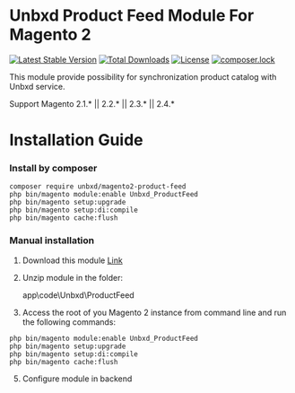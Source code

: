 # Unbxd Product Feed Module For Magento 2

[![Latest Stable Version](https://poser.pugx.org/unbxd/magento2-product-feed/v/stable)](https://packagist.org/packages/unbxd/magento2-product-feed)
[![Total Downloads](https://poser.pugx.org/unbxd/magento2-product-feed/downloads)](https://packagist.org/packages/unbxd/magento2-product-feed)
[![License](https://poser.pugx.org/unbxd/magento2-product-feed/license)](https://packagist.org/packages/unbxd/magento2-product-feed)
[![composer.lock](https://poser.pugx.org/unbxd/magento2-product-feed/composerlock)](https://packagist.org/packages/unbxd/magento2-product-feed)

This module provide possibility for synchronization product catalog with Unbxd service.

Support Magento 2.1.\* || 2.2.\* || 2.3.\* || 2.4.\*

# Installation Guide

### Install by composer

```
composer require unbxd/magento2-product-feed
php bin/magento module:enable Unbxd_ProductFeed
php bin/magento setup:upgrade
php bin/magento setup:di:compile
php bin/magento cache:flush
```

### Manual installation

1. Download this module [Link](https://github.com/unbxd/Magento-2-Extension/archive/1.0.94.zip)
3. Unzip module in the folder:

    app\code\Unbxd\ProductFeed

4. Access the root of you Magento 2 instance from command line and run the following commands:

```
php bin/magento module:enable Unbxd_ProductFeed
php bin/magento setup:upgrade
php bin/magento setup:di:compile
php bin/magento cache:flush
```

5. Configure module in backend


